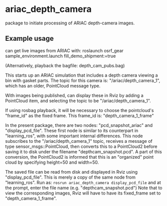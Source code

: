 # ariac_depth_camera

package to initiate processing of ARIAC depth-camera images.


## Example usage
can get live images from ARIAC with: 
roslaunch osrf_gear sample_environment.launch fill_demo_shipment:=true

(Alternatively, playback the bagfile: depth_cam_pubs.bag)

This starts up an ARIAC simulation that includes a depth camera viewing a bin with gasket parts.
The topic for this camera is: "/ariac/depth_camera_1", which has an older, PointCloud message type.

With images being published, can display these in Rviz by adding a PointCloud item, and selecting the topic to be
"/ariac/depth_camera_1".  

If using rosbag playback, it will be necessary to choose the pointcloud's "frame_id" as the fixed frame.  This frame_id
is: "depth_camera_1_frame"

In the present package, there are two nodes: "pcd_snapshot_ariac" and "display_pcd_file".  These first node is similar to
its counterpart in "learning_ros", with some important internal differences.  This node subscribes to the "/ariac/depth_camera_1"
topic, receives a message of type sensor_msgs::PointCloud, then converts this to a PointCloud2 before saving it to disk
under the filename "depthcam_snapshot.pcd".  A part of this conversion, the PointCloud2 is informed that this is an
"organized" point cloud by specifying height=50 and width=50.

The saved file can be read from disk and displayed in Rviz using "display_pcd_file".  This is merely a copy of the
same node from "learning_ros".  Run as:
`rosrun ariac_depth_camera display_pcd_file`
and at the prompt, enter the file name (e.g.  "depthcam_snapshot.pcd")
Note that to view the corresponding images, Rviz will have to have its fixed_frame set
to "depth_camera_1_frame".




    

